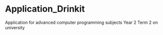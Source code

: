 # Application_Drinkit
Application for advanced computer programming subjects  Year 2 Term 2 on university
